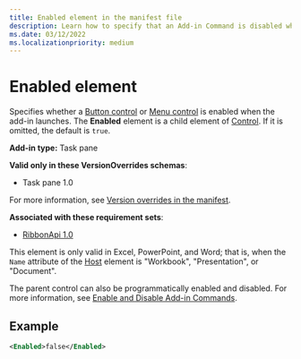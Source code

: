 ```yaml
---
title: Enabled element in the manifest file
description: Learn how to specify that an Add-in Command is disabled when the add-in launches.
ms.date: 03/12/2022
ms.localizationpriority: medium
---
```


# Enabled element

Specifies whether a [Button control](control-button.md) or [Menu control](control-menu.md) is enabled when the add-in launches. The **Enabled** element is a child element of [Control](control.md). If it is omitted, the default is `true`.

**Add-in type:** Task pane

**Valid only in these VersionOverrides schemas**:

- Task pane 1.0

For more information, see [Version overrides in the manifest](/office/dev/add-ins/develop/add-in-manifests#version-overrides-in-the-manifest).

**Associated with these requirement sets**:

- [RibbonApi 1.0](../requirement-sets/common/ribbon-api-requirement-sets.md)

This element is only valid in Excel, PowerPoint, and Word; that is, when the `Name` attribute of the [Host](host.md) element is "Workbook", "Presentation", or "Document".

The parent control can also be programmatically enabled and disabled. For more information, see [Enable and Disable Add-in Commands](/office/dev/add-ins/design/disable-add-in-commands).

## Example

```xml
<Enabled>false</Enabled>
```
